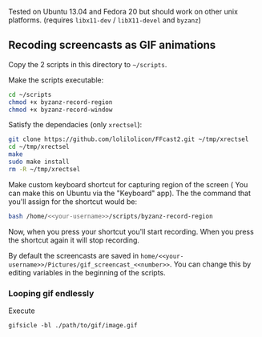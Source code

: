Tested on Ubuntu 13.04 and Fedora 20 but should work on other unix platforms.
(requires  `libx11-dev` / `libX11-devel` and `byzanz`)

## Recoding screencasts as GIF animations

Copy the 2 scripts in this directory to `~/scripts`.

Make the scripts executable:

```bash
cd ~/scripts
chmod +x byzanz-record-region
chmod +x byzanz-record-window
```

Satisfy the dependacies (only `xrectsel`):
```bash
git clone https://github.com/lolilolicon/FFcast2.git ~/tmp/xrectsel
cd ~/tmp/xrectsel
make
sudo make install
rm -R ~/tmp/xrectsel
```

Make custom keyboard shortcut for capturing region of the screen ( You can make this on Ubuntu via the "Keyboard" app). The the command that you'll assign for the shortcut would be:

```bash
bash /home/<<your-username>>/scripts/byzanz-record-region
```

Now, when you press your shortcut you'll start recording. When you press the shortcut again it will stop recording.

By default the screencasts are saved in `home/<<your-username>>/Pictures/gif_screencast_<<number>>`. You can change this by editing variables in the beginning of the scripts.

### Looping gif endlessly
Execute

```
gifsicle -bl ./path/to/gif/image.gif 
```
